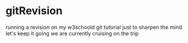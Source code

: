 # gitRevision
running a revision on my w3schoold git tutorial
just to sharpen the mind
let's keep it going
we are currently cruising on the trip
